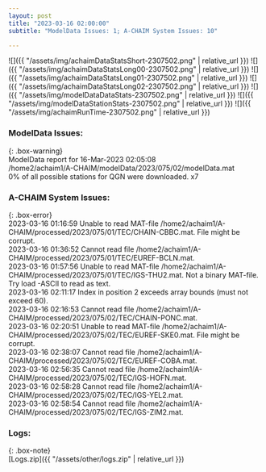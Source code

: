 ```yaml
---
layout: post
title: "2023-03-16 02:00:00"
subtitle: "ModelData Issues: 1; A-CHAIM System Issues: 10"

---
```


![]({{ "/assets/img/achaimDataStatsShort-2307502.png" | relative_url }})
![]({{ "/assets/img/achaimDataStatsLong00-2307502.png" | relative_url }})
![]({{ "/assets/img/achaimDataStatsLong01-2307502.png" | relative_url }})
![]({{ "/assets/img/achaimDataStatsLong02-2307502.png" | relative_url }})
![]({{ "/assets/img/modelDataDataStats-2307502.png" | relative_url }})
![]({{ "/assets/img/modelDataStationStats-2307502.png" | relative_url }})
![]({{ "/assets/img/achaimRunTime-2307502.png" | relative_url }})

### ModelData Issues:  
  
{: .box-warning}  
 ModelData report for 16-Mar-2023 02:05:08   
 /home2/achaim1/A-CHAIM/modelData/2023/075/02/modelData.mat   
 0% of all possible stations for QGN were downloaded. x7   
  
### A-CHAIM System Issues:  
  
{: .box-error}  
2023-03-16 01:16:59 Unable to read MAT-file /home2/achaim1/A-CHAIM/processed/2023/075/01/TEC/CHAIN-CBBC.mat. File might be corrupt.  
2023-03-16 01:36:52 Cannot read file /home2/achaim1/A-CHAIM/processed/2023/075/01/TEC/EUREF-BCLN.mat.  
2023-03-16 01:57:56 Unable to read MAT-file /home2/achaim1/A-CHAIM/processed/2023/075/01/TEC/IGS-THU2.mat. Not a binary MAT-file. Try load -ASCII to read as text.  
2023-03-16 02:11:17 Index in position 2 exceeds array bounds (must not exceed 60).  
2023-03-16 02:16:53 Cannot read file /home2/achaim1/A-CHAIM/processed/2023/075/02/TEC/CHAIN-PONC.mat.  
2023-03-16 02:20:51 Unable to read MAT-file /home2/achaim1/A-CHAIM/processed/2023/075/02/TEC/EUREF-SKE0.mat. File might be corrupt.  
2023-03-16 02:38:07 Cannot read file /home2/achaim1/A-CHAIM/processed/2023/075/02/TEC/EUREF-COBA.mat.  
2023-03-16 02:56:35 Cannot read file /home2/achaim1/A-CHAIM/processed/2023/075/02/TEC/IGS-HOFN.mat.  
2023-03-16 02:58:28 Cannot read file /home2/achaim1/A-CHAIM/processed/2023/075/02/TEC/IGS-YEL2.mat.  
2023-03-16 02:58:54 Cannot read file /home2/achaim1/A-CHAIM/processed/2023/075/02/TEC/IGS-ZIM2.mat.  

### Logs:  
  
{: .box-note}  
[Logs.zip]({{ "/assets/other/logs.zip" | relative_url }})  
